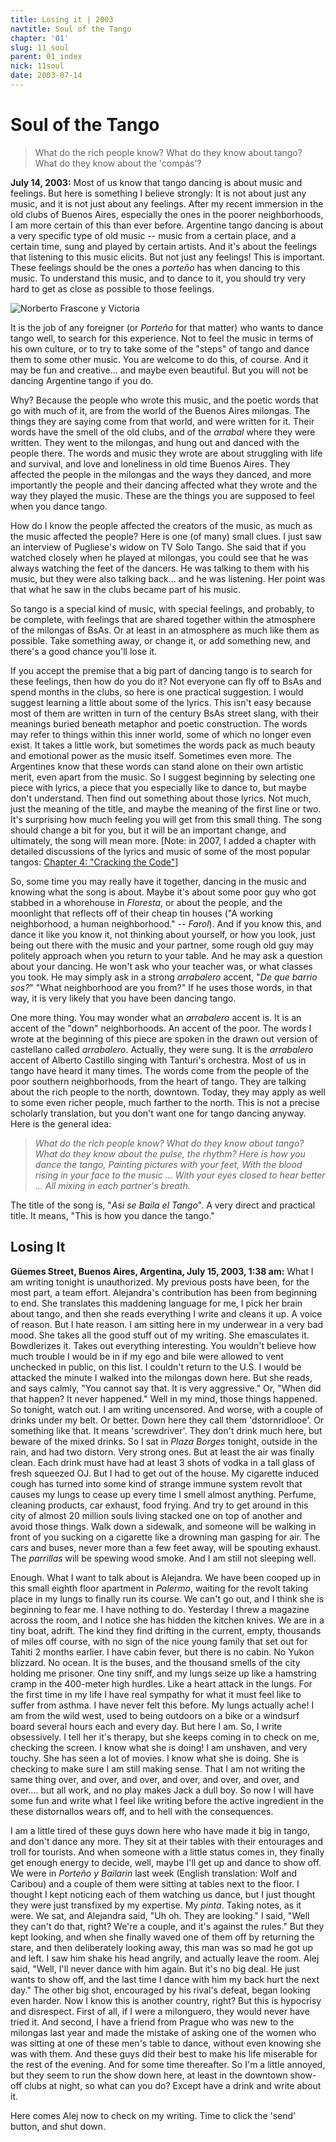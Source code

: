```yaml
---
title: Losing it | 2003
navtitle: Soul of the Tango
chapter: '01'
slug: 11_soul
parent: 01_index
nick: 11soul
date: 2003-07-14
---
```


# Soul of the Tango

>What do the rich people know?
>What do they know about tango?
>What do they know about the 'compás'?

**July 14, 2003:** Most of us know that tango dancing is about music and feelings. But here is something I believe strongly: It is not about just any music, and it is not just about any feelings. After my recent immersion in the old clubs of Buenos Aires, especially the ones in the poorer neighborhoods, I am more certain of this than ever before. Argentine tango dancing is about a very specific type of old music -- music from a certain place, and a certain time, sung and played by certain artists. And it's about the feelings that listening to this music elicits. But not just any feelings! This is important. These feelings should be the ones a _porteño_ has when dancing to this music. To understand this music, and to dance to it, you should try very hard to get as close as possible to those feelings.

![Norberto Frascone y Victoria ]({{site.res}}/image_files/face1.jpg)

It is the job of any foreigner (or _Porteño_ for that matter) who wants to dance tango well, to search for this experience. Not to feel the music in terms of his own culture, or to try to take some of the "steps" of tango and dance them to some other music. You are welcome to do this, of course. And it may be fun and creative... and maybe even beautiful. But you will not be dancing Argentine tango if you do.

Why? Because the people who wrote this music, and the poetic words that go with much of it, are from the world of the Buenos Aires milongas. The things they are saying come from that world, and were written for it. Their words have the smell of the old clubs, and of the _arrabal_ where they were written. They went to the milongas, and hung out and danced with the people there. The words and music they wrote are about struggling with life and survival, and love and loneliness in old time Buenos Aires.  They affected the people in the milongas and the ways they danced, and more importantly the people and their dancing affected what they wrote and the way they played the music. These are the things you are supposed to feel when you dance tango.

How do I know the people affected the creators of the music, as much as the music affected the people? Here is one (of many) small clues. I just saw an interview of Pugliese's widow on TV Solo Tango. She said that if you watched closely when he played at milongas, you could see that he was always watching the feet of the dancers. He was talking to them with his music, but they were also talking back... and he was listening. Her point was that what he saw in the clubs became part of his music.

So tango is a special kind of music, with special feelings, and probably, to be complete, with feelings that are shared together within the atmosphere of the milongas of BsAs. Or at least in an atmosphere as much like them as possible. Take something away, or change it, or add something new, and there's a good chance you'll lose it.

If you accept the premise that a big part of dancing tango is to search for these feelings, then how do you do it? Not everyone can fly off to BsAs and spend months in the clubs, so here is one practical suggestion. I would suggest learning a little about some of the lyrics. This isn't easy because most of them are written in turn of the century BsAs street slang, with their meanings buried beneath metaphor and poetic construction. The words may refer to things within this inner world, some of which no longer even exist. It takes a little work, but sometimes the words pack as much beauty and emotional power as the music itself. Sometimes even more. The Argentines know that these words can stand alone on their own artistic merit, even apart from the music. So I suggest beginning by selecting one piece with lyrics, a piece that you especially like to dance to, but maybe don't understand. Then find out something about those lyrics. Not much, just the meaning of the title, and maybe the meaning of the first line or two. It's surprising how much feeling you will get from this small thing. The song should change a bit for you, but it will be an important change, and ultimately, the song will mean more.
\[Note: in 2007, I added a chapter with detailed discussions of the lyrics and music of some of the most popular tangos: [Chapter 4: "Cracking the Code"](/04/01_secret)\]

So, some time you may really have it together, dancing in the music and knowing what the song is about. Maybe it's about some poor guy who got stabbed in a whorehouse in _Floresta_, or about the people, and the moonlight that reflects off of their cheap tin houses ("A working neighborhood, a human neighborhood." -- _Farol_). And if you know this, and dance it like you know it, not thinking about yourself, or how you look, just being out there with the music and your partner, some rough old guy may politely approach when you return to your table. And he may ask a question about your dancing. He won't ask who your teacher was, or what classes you took. He may simply ask in a strong _arrabalero_ accent, "_De que barrio sos?_" "What neighborhood are you from?" If he uses those words, in that way, it is very likely that you have been dancing tango.

One more thing. You may wonder what an _arrabalero_ accent is. It is an accent of the "down" neighborhoods. An accent of the poor. The words I wrote at the beginning of this piece are spoken in the drawn out version of castellano called _arrabalero_. Actually, they were sung. It is the _arrabalero_ accent of Alberto Castillo singing with Tanturi's orchestra. Most of us in tango have heard it many times. The words come from the people of the poor southern neighborhoods, from the heart of tango. They are talking about the rich people to the north, downtown. Today, they may apply as well to some even richer people, much farther to the north. This is not a precise scholarly translation, but you don't want one for tango dancing anyway. Here is the general idea:

> _What do the rich people know?
> What do they know about tango?
> What do they know about the pulse, the rhythm?
> Here is how you dance the tango,
> Painting pictures with your feet,
> With the blood rising in your face to the music ...
> With your eyes closed to hear better ...
> All mixing in each partner's breath._

The title of the song is, "_Asi se Baila el Tango_". A very direct and practical title. It means, "This is how you dance the tango."

## Losing It

**Güemes Street, Buenos Aires, Argentina, July 15, 2003, 1:38 am:** What I am writing tonight is unauthorized. My previous posts have been, for the most part, a team effort. Alejandra's contribution has been from beginning to end. She translates this maddening language for me, I pick her brain about tango, and then she reads everything I write and cleans it up. A voice of reason. But I hate reason. I am sitting here in my underwear in a very bad mood. She takes all the good stuff out of my writing. She emasculates it. Bowdlerizes it. Takes out everything interesting. You wouldn't believe how much trouble I would be in if my ego and bile were allowed to vent unchecked in public, on this list. I couldn't return to the U.S. I would be attacked the minute I walked into the milongas down here. But she reads, and says calmly, "You cannot say that. It is very aggressive." Or, "When did that happen? It never happened." Well in my mind, those things happened. So tonight, watch out. I am writing uncensored. And worse, with a couple of drinks under my belt. Or better. Down here they call them 'dstornridlooe'. Or something like that. It means 'screwdriver'. They don't drink much here, but beware of the mixed drinks. So I sat in _Plaza Borges_ tonight, outside in the rain, and had two distorn. Very strong ones. But at least the air was finally clean. Each drink must have had at least 3 shots of vodka in a tall glass of fresh squeezed OJ. But I had to get out of the house. My cigarette induced cough has turned into some kind of strange immune system revolt that causes my lungs to cease up every time I smell almost anything. Perfume, cleaning products, car exhaust, food frying. And try to get around in this city of almost 20 million souls living stacked one on top of another and avoid those things. Walk down a sidewalk, and someone will be walking in front of you sucking on a cigarette like a drowning man gasping for air. The cars and buses, never more than a few feet away, will be spouting exhaust. The _parrillas_ will be spewing wood smoke. And I am still not sleeping well.

Enough. What I want to talk about is Alejandra. We have been cooped up in this small eighth floor apartment in _Palermo_, waiting for the revolt taking place in my lungs to finally run its course. We can't go out, and I think she is beginning to fear me. I have nothing to do. Yesterday I threw a magazine across the room, and I notice she has hidden the kitchen knives. We are in a tiny boat, adrift. The kind they find drifting in the current, empty, thousands of miles off course, with no sign of the nice young family that set out for Tahiti 2 months earlier. I have cabin fever, but there is no cabin. No Yukon blizzard. No ocean. It is the buses, and the thousand smells of the city holding me prisoner. One tiny sniff, and my lungs seize up like a hamstring cramp in the 400-meter high hurdles. Like a heart attack in the lungs. For the first time in my life I have real sympathy for what it must feel like to suffer from asthma. I have never felt this before. My lungs actually ache! I am from the wild west, used to being outdoors on a bike or a windsurf board several hours each and every day. But here I am. So, I write obsessively. I tell her it's therapy, but she keeps coming in to check on me, checking the screen. I know what she is doing! I am unshaven, and very touchy. She has seen a lot of movies. I know what she is doing. She is checking to make sure I am still making sense. That I am not writing the same thing over, and over, and over, and over, and over, and over, and over.... but all work, and no play makes Jack a dull boy. So now I will have some fun and write what I feel like writing before the active ingredient in the these distornallos wears off, and to hell with the consequences.

I am a little tired of these guys down here who have made it big in tango, and don't dance any more. They sit at their tables with their entourages and troll for tourists. And when someone with a little status comes in, they finally get enough energy to decide, well, maybe I'll get up and dance to show off. We were in _Porteño y Bailarin_ last week (English translation: Wolf and Caribou) and a couple of them were sitting at tables next to the floor. I thought I kept noticing each of them watching us dance, but I just thought they were just transfixed by my expertise. My _pinta_. Taking notes, as it were. We sat, and Alejandra said, "Uh oh. They are looking." I said, "Well they can't do that, right? We're a couple, and it's against the rules." But they kept looking, and when she finally waved one of them off by returning the stare, and then deliberately looking away, this man was so mad he got up and left. I saw him shake his head angrily, and actually leave the room. Alej said, "Well, I'll never dance with him again. But it's no big deal. He just wants to show off, and the last time I dance with him my back hurt the next day." The other big shot, encouraged by his rival's defeat, began looking even harder. Now I know this is another country, right? But this is hypocrisy and disrespect. First of all, if I were a milonguero, they would never have tried it. And second, I have a friend from Prague who was new to the milongas last year and made the mistake of asking one of the women who was sitting at one of these men's table to dance, without even knowing she was with them. And these guys did their best to make his life miserable for the rest of the evening. And for some time thereafter. So I'm a little annoyed, but they seem to run the show down here, at least in the downtown show-off clubs at night, so what can you do? Except have a drink and write about it.

Here comes Alej now to check on my writing. Time to click the 'send' button, and shut down.